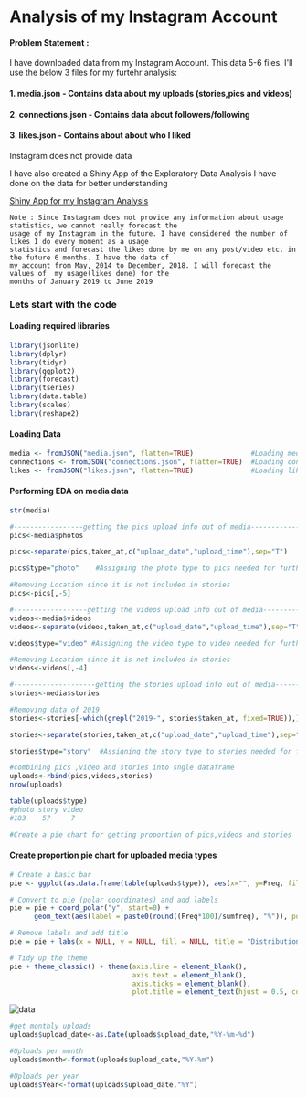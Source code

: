 # Analysis of my Instagram Account

#### Problem Statement :
I have downloaded data from my Instagram Account. This data 5-6 files. I'll use the below 3 files for my furtehr analysis:
#### 1. media.json - Contains data about my uploads (stories,pics and videos)
#### 2. connections.json - Contains data about followers/following
#### 3. likes.json - Contains about about who I liked

Instagram does not provide data

I have also created a Shiny App of the Exploratory Data Analysis I have done on the data for better understanding

[Shiny App for my Instagram Analysis](https://yatinkode.shinyapps.io/instaproject/)

```
Note : Since Instagram does not provide any information about usage statistics, we cannot really forecast the
usage of my Instagram in the future. I have considered the number of likes I do every moment as a usage 
statistics and forecast the likes done by me on any post/video etc. in the future 6 months. I have the data of
my account from May, 2014 to December, 2018. I will forecast the values of  my usage(likes done) for the 
months of January 2019 to June 2019
```
### Lets start with the code

#### Loading required libraries
```R
library(jsonlite)
library(dplyr)
library(tidyr)
library(ggplot2)
library(forecast)
library(tseries)
library(data.table)
library(scales)
library(reshape2)
```

#### Loading Data
```R
media <- fromJSON("media.json", flatten=TRUE)              #Loading media json file
connections <- fromJSON("connections.json", flatten=TRUE)  #Loading connection data
likes <- fromJSON("likes.json", flatten=TRUE)              #Loading likes data
```
#### Performing EDA on media data
```R
str(media)

#-----------------getting the pics upload info out of media--------------------------
pics<-media$photos

pics<-separate(pics,taken_at,c("upload_date","upload_time"),sep="T")

pics$type="photo"    #Assigning the photo type to pics needed for further analysis

#Removing Location since it is not included in stories
pics<-pics[,-5]

#------------------getting the videos upload info out of media-----------------------
videos<-media$videos
videos<-separate(videos,taken_at,c("upload_date","upload_time"),sep="T")

videos$type="video" #Assigning the video type to video needed for further analysis

#Removing Location since it is not included in stories
videos<-videos[,-4]

#--------------------getting the stories upload info out of media---------------------
stories<-media$stories

#Removing data of 2019
stories<-stories[-which(grepl("2019-", stories$taken_at, fixed=TRUE)),]

stories<-separate(stories,taken_at,c("upload_date","upload_time"),sep="T")

stories$type="story"  #Assigning the story type to stories needed for further analysis

#combining pics ,video and stories into sngle dataframe
uploads<-rbind(pics,videos,stories)
nrow(uploads)

table(uploads$type)
#photo story video 
#183    57     7 

#Create a pie chart for getting proportion of pics,videos and stories
```

#### Create proportion pie chart for uploaded media types
```R
# Create a basic bar
pie <- ggplot(as.data.frame(table(uploads$type)), aes(x="", y=Freq, fill=Var1)) + geom_bar(stat="identity", width=100)

# Convert to pie (polar coordinates) and add labels
pie = pie + coord_polar("y", start=0) +
      geom_text(aes(label = paste0(round((Freq*100)/sumfreq), "%")), position = position_stack(vjust = 0.5))

# Remove labels and add title
pie = pie + labs(x = NULL, y = NULL, fill = NULL, title = "Distribution of Media Uploads")

# Tidy up the theme
pie + theme_classic() + theme(axis.line = element_blank(),
                              axis.text = element_blank(),
                              axis.ticks = element_blank(),
                              plot.title = element_text(hjust = 0.5, color = "#666666"))
```
![data](https://github.com/yatinkode/Personal-DS-and-ML-Projects/blob/master/Instagram%20Analysis/images/mediapie.png)

```R
#get monthly uploads
uploads$upload_date<-as.Date(uploads$upload_date,"%Y-%m-%d")

#Uploads per month
uploads$month<-format(uploads$upload_date,"%Y-%m")

#Uploads per year
uploads$Year<-format(uploads$upload_date,"%Y")
```


